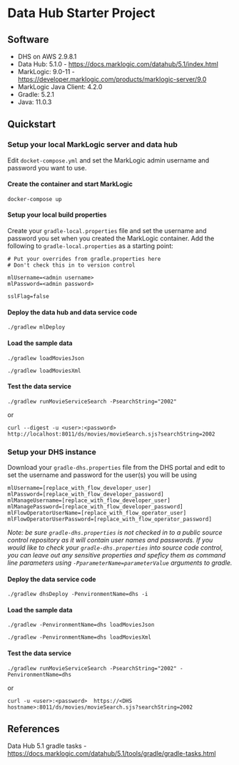 # Data Hub Starter Project

## Software
* DHS on AWS 2.9.8.1
* Data Hub: 5.1.0 - https://docs.marklogic.com/datahub/5.1/index.html
* MarkLogic: 9.0-11 - https://developer.marklogic.com/products/marklogic-server/9.0
* MarkLogic Java Client: 4.2.0
* Gradle: 5.2.1
* Java: 11.0.3

## Quickstart

### Setup your local MarkLogic server and data hub
Edit `docket-compose.yml` and set the MarkLogic admin username and password you want to use.

#### Create the container and start MarkLogic

```docker-compose up```

#### Setup your local build properties
Create your `gradle-local.properties` file and set the username and password you set when you created the MarkLogic container. Add the following to `gradle-local.properties` as a starting point:
```
# Put your overrides from gradle.properties here
# Don't check this in to version control

mlUsername=<admin username>
mlPassword=<admin password>

sslFlag=false
```

#### Deploy the data hub and data service code

```./gradlew mlDeploy```

#### Load the sample data

```./gradlew loadMoviesJson```

```./gradlew loadMoviesXml```

#### Test the data service
```
./gradlew runMovieServiceSearch -PsearchString="2002"
```
or
```
curl --digest -u <user>:<password>  http://localhost:8011/ds/movies/movieSearch.sjs?searchString=2002
```

### Setup your DHS instance
Download your `gradle-dhs.properties` file from the DHS portal and edit to set the username and password for the user(s) you will be using

```
mlUsername=[replace_with_flow_developer_user]
mlPassword=[replace_with_flow_developer_password]
mlManageUsername=[replace_with_flow_developer_user]
mlManagePassword=[replace_with_flow_developer_password]
mlFlowOperatorUserName=[replace_with_flow_operator_user]
mlFlowOperatorUserPassword=[replace_with_flow_operator_password]
```

_Note: be sure `gradle-dhs.properties` is not checked in to a public source control repository as it will contain user names and passwords. If you would like to check your `gradle-dhs.properties` into source code control, you can leave out any sensitive properties and speficy them as command line parameters using `-PparameterName=parameterValue` arguments to gradle._

#### Deploy the data service code
```./gradlew dhsDeploy -PenvironmentName=dhs -i```

#### Load the sample data

```./gradlew -PenvironmentName=dhs loadMoviesJson```

```./gradlew -PenvironmentName=dhs loadMoviesXml```

#### Test the data service
```
./gradlew runMovieServiceSearch -PsearchString="2002" -PenvironmentName=dhs
```
or
```
curl -u <user>:<password>  https://<DHS hostname>:8011/ds/movies/movieSearch.sjs?searchString=2002
```

## References
Data Hub 5.1 gradle tasks - https://docs.marklogic.com/datahub/5.1/tools/gradle/gradle-tasks.html
